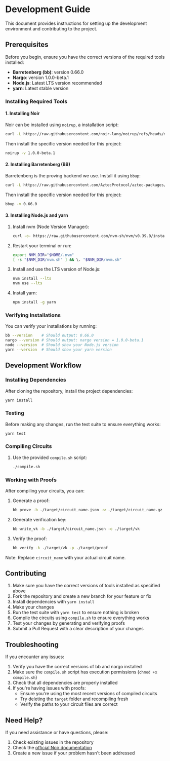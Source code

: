 # Development Guide

This document provides instructions for setting up the development environment and contributing to the project.

## Prerequisites

Before you begin, ensure you have the correct versions of the required tools installed:

- **Barretenberg (bb)**: version 0.66.0
- **Nargo**: version 1.0.0-beta.1
- **Node.js**: Latest LTS version recommended
- **yarn**: Latest stable version

### Installing Required Tools

#### 1. Installing Noir

Noir can be installed using `noirup`, a installation script:

```bash
curl -L https://raw.githubusercontent.com/noir-lang/noirup/refs/heads/main/install | bash
```

Then install the specific version needed for this project:
```bash
noirup -v 1.0.0-beta.1
```

#### 2. Installing Barretenberg (BB)

Barretenberg is the proving backend we use. Install it using `bbup`:

```bash
curl -L https://raw.githubusercontent.com/AztecProtocol/aztec-packages/refs/heads/master/barretenberg/bbup/install | bash
```

Then install the specific version needed for this project:
```bash
bbup -v 0.66.0
```

#### 3. Installing Node.js and yarn

1. Install nvm (Node Version Manager):
   ```bash
   curl -o- https://raw.githubusercontent.com/nvm-sh/nvm/v0.39.0/install.sh | bash
   ```

2. Restart your terminal or run:
   ```bash
   export NVM_DIR="$HOME/.nvm"
   [ -s "$NVM_DIR/nvm.sh" ] && \. "$NVM_DIR/nvm.sh"
   ```

3. Install and use the LTS version of Node.js:
   ```bash
   nvm install --lts
   nvm use --lts
   ```

4. Install yarn:
   ```bash
   npm install -g yarn
   ```

### Verifying Installations

You can verify your installations by running:

```bash
bb --version    # Should output: 0.66.0
nargo --version # Should output: nargo version = 1.0.0-beta.1
node --version  # Should show your Node.js version
yarn --version  # Should show your yarn version
```

## Development Workflow

### Installing Dependencies

After cloning the repository, install the project dependencies:

```bash
yarn install
```

### Testing

Before making any changes, run the test suite to ensure everything works:

```bash
yarn test
```

### Compiling Circuits

1. Use the provided `compile.sh` script:
   ```bash
   ./compile.sh
   ```

### Working with Proofs

After compiling your circuits, you can:

1. Generate a proof:
   ```bash
   bb prove -b ./target/circuit_name.json -w ./target/circuit_name.gz -o ./target/proof
   ```

2. Generate verification key:
   ```bash
   bb write_vk -b ./target/circuit_name.json -o ./target/vk
   ```

3. Verify the proof:
   ```bash
   bb verify -k ./target/vk -p ./target/proof
   ```

Note: Replace `circuit_name` with your actual circuit name.

## Contributing

1. Make sure you have the correct versions of tools installed as specified above
2. Fork the repository and create a new branch for your feature or fix
3. Install dependencies with `yarn install`
4. Make your changes
5. Run the test suite with `yarn test` to ensure nothing is broken
6. Compile the circuits using `compile.sh` to ensure everything works
7. Test your changes by generating and verifying proofs
8. Submit a Pull Request with a clear description of your changes

## Troubleshooting

If you encounter any issues:
1. Verify you have the correct versions of bb and nargo installed
2. Make sure the `compile.sh` script has execution permissions (`chmod +x compile.sh`)
3. Check that all dependencies are properly installed
4. If you're having issues with proofs:
   - Ensure you're using the most recent versions of compiled circuits
   - Try deleting the `target` folder and recompiling fresh
   - Verify the paths to your circuit files are correct

## Need Help?

If you need assistance or have questions, please:
1. Check existing issues in the repository
2. Check the [official Noir documentation](https://noir-lang.org/docs/getting_started/quick_start)
3. Create a new issue if your problem hasn't been addressed
